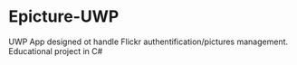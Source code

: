 # Epicture-UWP
UWP App designed ot handle Flickr authentification/pictures management. Educational project in C#
